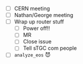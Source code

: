 - [ ] CERN meeting
- [ ] Nathan/George meeting
- [ ] Wrap up router stuff
  - [ ] Power off!!
  - [ ] MR
  - [ ] Close issue
  - [ ] Tell sTGC com people
- [ ] `analyze_eos` :smiling_imp:
